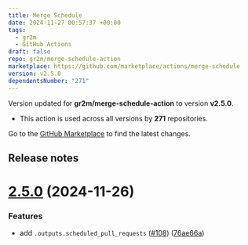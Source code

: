 ```yaml
---
title: Merge Schedule
date: 2024-11-27 00:57:37 +00:00
tags:
  - gr2m
  - GitHub Actions
draft: false
repo: gr2m/merge-schedule-action
marketplace: https://github.com/marketplace/actions/merge-schedule
version: v2.5.0
dependentsNumber: "271"
---
```



Version updated for **gr2m/merge-schedule-action** to version **v2.5.0**.
- This action is used across all versions by **271** repositories.

Go to the [GitHub Marketplace](https://github.com/marketplace/actions/merge-schedule) to find the latest changes.

## Release notes

# [2.5.0](https://github.com/gr2m/merge-schedule-action/compare/v2.4.4...v2.5.0) (2024-11-26)


### Features

* add `.outputs.scheduled_pull_requests` ([#108](https://github.com/gr2m/merge-schedule-action/issues/108)) ([76ae66a](https://github.com/gr2m/merge-schedule-action/commit/76ae66aa37ffc86a95d32e2a7845ddc80808b1a5))




